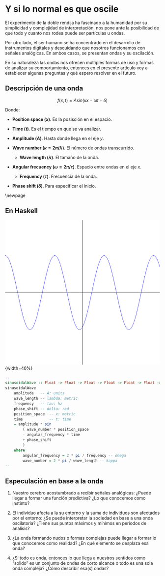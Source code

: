 # Y si lo normal es que oscile

El experimento de la doble rendija ha fascinado a la humanidad por su simplicidad y complejidad de interpretación, nos pone ante la posibilidad de que todo y cuanto nos rodea puede ser partículas u ondas.

Por otro lado, el ser humano se ha concentrado en el desarrollo de instrumentos digitales y descuidando que nosotros funcionamos con señales analógicas. En ambos casos, se presentan ondas y su oscilación.

En su naturaleza las ondas nos ofrecen múltiples formas de uso y formas de analizar su comportamiento, entonces en el presente artículo voy a establecer algunas preguntas y qué espero resolver en el futuro.

## Descripción de una onda

$$f(x, t) = A sin(\kappa x - \omega t + \delta)$$

Donde:

* **Position space ($x$)**. Es la posisción en el espacio.
* **Time ($t$)**. Es el tiempo en que se va analizar.
* **Amplitude ($A$)**. Hasta donde llega en el eje $y$.
* **Wave number ($\kappa = 2 \pi / \lambda$)**. El número de ondas transcurrido.

  * **Wave length ($\lambda$)**. El tamaño de la onda.

* **Angular frecuency ($\omega = 2  \pi / \tau$)**. Espacio entre ondas en el eje $x$.

  * **Frequency ($\tau$)**. Frecuencia de la onda.

* **Phase shift ($\delta$)**. Para especificar el inicio.

\newpage
## En Haskell

![Onda oscilatoria](./fig1.png){width=40%}

```haskell
--
sinusoidalWave :: Float -> Float -> Float -> Float -> Float -> Float -> Float
sinusoidalWave
    amplitude   -- A: units
    wave_length -- lambda: metric
    frequency   -- tau: hz
    phase_shift -- delta: rad
    position_space  -- x: metric
    time            -- t: time
    = amplitude * sin
        ( wave_number * position_space
        - angular_frequency * time
        + phase_shift
        )
    where
        angular_frequency = 2 * pi / frequency -- omega
        wave_number = 2 * pi / wave_length -- kappa
--
```

## Especulación en base a la onda

1. Nuestro cerebro acostumbrado a recibir señales analógicas: ¿Puede llegar a formar una función predictiva? ¿Lo que conocemos como instinto?

2. El individuo afecta a la su entorno y la suma de individuos son afectados por el entorno: ¿Se puede interpretar la sociedad en base a una onda oscilatoria? ¿Tiene sus puntos máximos y mínimos en periodos de análisis?

3. ¿La onda formando nudos o formas complejas puede llegar a formar lo que conocemos como realidad? ¿En qué elemento se desplaza esa onda?

4. ¿Si todo es onda, entonces lo que llega a nuestros sentidos como “solido” es un conjunto de ondas de corto alcance o todo es una sola onda compleja? ¿Cómo describir esa(s) ondas?
